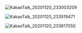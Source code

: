 ![KakaoTalk_20201120_233003209](https://user-images.githubusercontent.com/23302973/99811317-5b2aa480-2b88-11eb-8d94-5b164926d846.jpg)

![KakaoTalk_20201120_233519471](https://user-images.githubusercontent.com/23302973/99811891-18b59780-2b89-11eb-8f3f-931cb401dc01.jpg)

![KakaoTalk_20201120_233617050](https://user-images.githubusercontent.com/23302973/99812065-574b5200-2b89-11eb-8a11-45d64eca6b6d.png)

 
